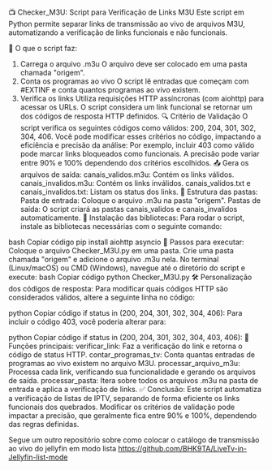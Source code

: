 📺 Checker_M3U: Script para Verificação de Links M3U
Este script em Python permite separar links de transmissão ao vivo de arquivos M3U, automatizando a verificação de links funcionais e não funcionais.

📁 O que o script faz:
1. Carrega o arquivo .m3u
O arquivo deve ser colocado em uma pasta chamada "origem".
2. Conta os programas ao vivo
O script lê entradas que começam com #EXTINF e conta quantos programas ao vivo existem.
3. Verifica os links
Utiliza requisições HTTP assíncronas (com aiohttp) para acessar os URLs.
O script considera um link funcional se retornar um dos códigos de resposta HTTP definidos.
🔍 Critério de Validação
O script verifica os seguintes códigos como válidos: 200, 204, 301, 302, 304, 406.
Você pode modificar esses critérios no código, impactando a eficiência e precisão da análise:
Por exemplo, incluir 403 como válido pode marcar links bloqueados como funcionais.
A precisão pode variar entre 90% e 100% dependendo dos critérios escolhidos.
📤 Gera os arquivos de saída:
canais_validos.m3u: Contém os links válidos.
canais_invalidos.m3u: Contém os links inválidos.
canais_validos.txt e canais_invalidos.txt: Listam os status dos links.
📂 Estrutura das pastas:
Pasta de entrada: Coloque o arquivo .m3u na pasta "origem".
Pastas de saída: O script criará as pastas canais_validos e canais_invalidos automaticamente.
🔧 Instalação das bibliotecas:
Para rodar o script, instale as bibliotecas necessárias com o seguinte comando:

bash
Copiar código
pip install aiohttp asyncio
🚀 Passos para executar:
Coloque o arquivo Checker_M3U.py em uma pasta.
Crie uma pasta chamada "origem" e adicione o arquivo .m3u nela.
No terminal (Linux/macOS) ou CMD (Windows), navegue até o diretório do script e execute:
bash
Copiar código
python Checker_M3U.py
🛠️ Personalização dos códigos de resposta:
Para modificar quais códigos HTTP são considerados válidos, altere a seguinte linha no código:

python
Copiar código
if status in (200, 204, 301, 302, 304, 406):
Para incluir o código 403, você poderia alterar para:

python
Copiar código
if status in (200, 204, 301, 302, 304, 403, 406):
🔑 Funções principais:
verificar_link: Faz a verificação do link e retorna o código de status HTTP.
contar_programas_tv: Conta quantas entradas de programas ao vivo existem no arquivo M3U.
processar_arquivo_m3u: Processa cada link, verificando sua funcionalidade e gerando os arquivos de saída.
processar_pasta: Itera sobre todos os arquivos .m3u na pasta de entrada e aplica a verificação de links.
✅ Conclusão:
Este script automatiza a verificação de listas de IPTV, separando de forma eficiente os links funcionais dos quebrados. Modificar os critérios de validação pode impactar a precisão, que geralmente fica entre 90% e 100%, dependendo das regras definidas.

Segue um outro repositório sobre como colocar o catálogo de transmissão ao vivo do jellyfin em modo lista https://github.com/BHK9TA/LiveTv-in-Jellyfin-list-mode
